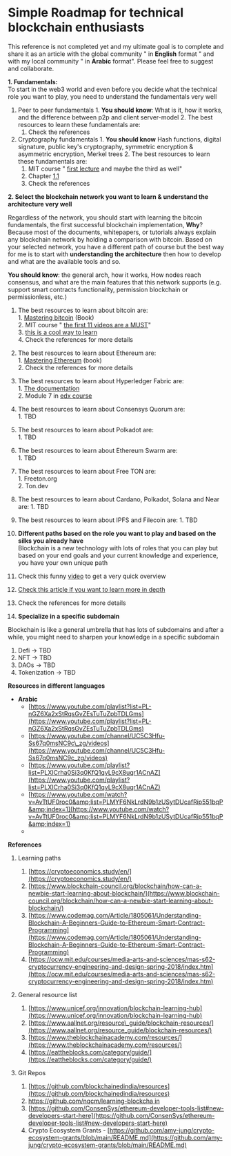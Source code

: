 # Simple Roadmap for technical blockchain enthusiasts

This reference is not completed yet and my ultimate goal is to complete and share it as an article with the global community &quot; in **English** format &quot; and with my local community &quot; in **Arabic** format&quot;. Please feel free to suggest and collaborate.

**1. Fundamentals:**  
To start in the web3 world and even before you decide what the technical role you want to play, you need to understand the fundamentals very well
  1. Peer to peer fundamentals 
    1. **You should know**: What is it, how it works, and the difference between p2p and client server-model
    2. The best resources to learn these fundamentals are:
      1. Check the references
  2. Cryptography fundamentals
    1. **You should know** Hash functions, digital signature, public key's cryptography, symmetric encryption &amp; asymmetric encryption, Merkel trees
    2. The best resources to learn these fundamentals are:
      1. MIT course &quot; [first lecture](https://www.youtube.com/watch?v=IJquEYhiq_U&amp;list=PLUl4u3cNGP61KHzhg3JIJdK08JLSlcLId&amp;index=1) and maybe the third as well&quot;
      2. Chapter [1.1](https://cryptoeconomics.study/docs/en/sync/getting-started-course-overview)
      3. Check the references  

**2. Select the blockchain network you want to learn &amp; understand the architecture very well**

Regardless of the network, you should start with learning the bitcoin fundamentals, the first successful blockchain implementation, **Why**? Because most of the documents, whitepapers, or tutorials always explain any blockchain network by holding a comparison with bitcoin. Based on your selected network, you have a different path of course but the best way for me is to start with **understanding the architecture** then how to develop and what are the available tools and so.

**You should know**: the general arch, how it works, How nodes reach consensus, and what are the main features that this network supports (e.g. support smart contracts functionality, permission blockchain or permissionless, etc.)

  1. The best resources to learn about bitcoin are:  
    1. [Mastering bitcoin](https://github.com/bitcoinbook/bitcoinbook) (Book)  
    2. MIT course &quot; [the first 11 videos are a MUST](https://www.youtube.com/watch?v=IJquEYhiq_U&amp;list=PLUl4u3cNGP61KHzhg3JIJdK08JLSlcLId&amp;index=1)&quot;  
    3. [this is a cool way to learn](https://cryptoeconomics.study/docs/en/sync/getting-started-course-overview)  
    4. Check the references for more details  

  2. The best resources to learn about Ethereum are:  
    1. [Mastering Ethereum](https://github.com/ethereumbook/ethereumbook) (book)  
    2. Check the references for more details 
  3. The best resources to learn about Hyperledger Fabric are:  
    1. [The documentation](https://hyperledger-fabric.readthedocs.io/en/v1.0.5/?fbclid=IwAR1hpDfbaqg5RKCOu00YRIGGgx82miIwuahEV8EW9fkdufXspSuQzGNUmzQ)  
    2. Module 7 in [edx course](https://l.facebook.com/l.php?u=https%3A%2F%2Fcourses.edx.org%2Fcourses%2Fcourse-v1%3ALinuxFoundationX%2BLFS171x%2B3T2017%2Fcourse%2F%3Ffbclid%3DIwAR3p1ZYUNPj9wX0OFwo82-q4vBHuzBSOqwvqwPyOPaerO4QnFkRRFhjoBuM&amp;h=AT0M6kTMvcWBbAQclV73fzPfzEpISbWuTr012huHiCrgpgfus5EHHbaaP1UoUeFjFHBzt0cY0yaZmb3BfjL6H-vLZw5SYyUxTjdZBNFb-HfIj0_iN3UPvWwcTQ)  
  4. The best resources to learn about Consensys Quorum are:  
    1. TBD
  5. The best resources to learn about Polkadot are:  
    1. TBD
  6. The best resources to learn about Ethereum Swarm are:  
    1. TBD
  7. The best resources to learn about Free TON are:  
    1. Freeton.org  
    2. Ton.dev  
  8. The best resources to learn about Cardano, Polkadot, Solana and Near are:
    1. TBD
  9. The best resources to learn about IPFS and Filecoin are:
    1. TBD
  10. **Different paths based on the role you want to play and based on the silks you already have**  
 Blockchain is a new technology with lots of roles that you can play but based on your end goals and your current knowledge and experience, you have your own unique path
  11. Check this funny [video](https://www.youtube.com/watch?v=J7cv8vljQ4s&amp;feature=youtu.be) to get a very quick overview
  12. [Check this article if you want to learn more in depth](https://medium.com/coinmonks/to-be-a-blockchain-developer-or-to-be-dapps-developer-fe6618f44dd1)
  13. Check the references for more details
  14. **Specialize in a specific subdomain**

Blockchain is like a general umbrella that has lots of subdomains and after a while, you might need to sharpen your knowledge in a specific subdomain

  1. Defi → TBD
  2. NFT → TBD
  3. DAOs → TBD
  4. Tokenization → TBD

**Resources in different languages**

- **Arabic**
  - [https://www.youtube.com/playlist?list=PL-nGZ6Xa2xStRqsGvZEsTuTuZpbTDLGms](https://www.youtube.com/playlist?list=PL-nGZ6Xa2xStRqsGvZEsTuTuZpbTDLGms)
  - [https://www.youtube.com/channel/UC5C3Hfu-Ss67q0msNC9c\_zg/videos](https://www.youtube.com/channel/UC5C3Hfu-Ss67q0msNC9c_zg/videos)
  - [https://www.youtube.com/playlist?list=PLXICrha0Si3q0KfQ1qvL9cX8uqr1ACnAZ](https://www.youtube.com/playlist?list=PLXICrha0Si3q0KfQ1qvL9cX8uqr1ACnAZ)
  - [https://www.youtube.com/watch?v=AvTtUF0roc0&amp;list=PLMYF6NkLrdN9b1zUSytDUcafRip551bqP&amp;index=1](https://www.youtube.com/watch?v=AvTtUF0roc0&amp;list=PLMYF6NkLrdN9b1zUSytDUcafRip551bqP&amp;index=1)
  -

**References**

1. Learning paths  
   1. [https://cryptoeconomics.study/en/](https://cryptoeconomics.study/en/)
   2. [https://www.blockchain-council.org/blockchain/how-can-a-newbie-start-learning-about-blockchain/](https://www.blockchain-council.org/blockchain/how-can-a-newbie-start-learning-about-blockchain/)
   3. [https://www.codemag.com/Article/1805061/Understanding-Blockchain-A-Beginners-Guide-to-Ethereum-Smart-Contract-Programming](https://www.codemag.com/Article/1805061/Understanding-Blockchain-A-Beginners-Guide-to-Ethereum-Smart-Contract-Programming)
   4. [https://ocw.mit.edu/courses/media-arts-and-sciences/mas-s62-cryptocurrency-engineering-and-design-spring-2018/index.htm](https://ocw.mit.edu/courses/media-arts-and-sciences/mas-s62-cryptocurrency-engineering-and-design-spring-2018/index.htm)
2. General resource list
   1. [https://www.unicef.org/innovation/blockchain-learning-hub](https://www.unicef.org/innovation/blockchain-learning-hub)
   2. [https://www.aallnet.org/resource\_guide/blockchain-resources/](https://www.aallnet.org/resource_guide/blockchain-resources/)
   3. [https://www.theblockchainacademy.com/resources/](https://www.theblockchainacademy.com/resources/)
   4. [https://eattheblocks.com/category/guide/](https://eattheblocks.com/category/guide/)

3. Git Repos
   1. [https://github.com/blockchainedindia/resources](https://github.com/blockchainedindia/resources)
   2. [https://github.com/nqcm/learning-blockcha in](https://github.com/nqcm/learning-blockchain)
   3. [https://github.com/ConsenSys/ethereum-developer-tools-list#new-developers-start-here](https://github.com/ConsenSys/ethereum-developer-tools-list#new-developers-start-here)
   4. Crypto Ecosystem Grants - [https://github.com/amy-jung/crypto-ecosystem-grants/blob/main/README.md](https://github.com/amy-jung/crypto-ecosystem-grants/blob/main/README.md)
